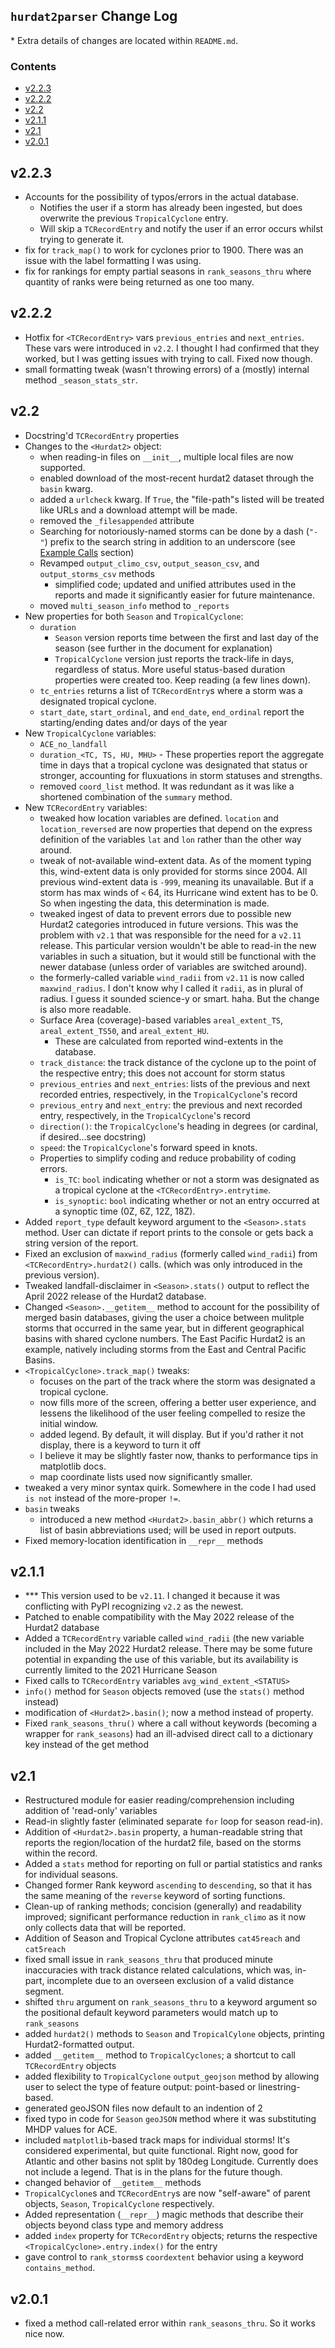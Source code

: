 ## `hurdat2parser` Change Log

\* Extra details of changes are located within `README.md`.

### Contents

- [v2.2.3](#v223)
- [v2.2.2](#v222)
- [v2.2](#v22)
- [v2.1.1](#v211)
- [v2.1](#v21)
- [v2.0.1](#v201)

## v2.2.3
- Accounts for the possibility of typos/errors in the actual database.
  - Notifies the user if a storm has already been ingested, but does overwrite the previous `TropicalCyclone` entry.
  - Will skip a `TCRecordEntry` and notify the user if an error occurs whilst trying to generate it.
- fix for `track_map()` to work for cyclones prior to 1900. There was an issue with the label formatting I was using.
- fix for rankings for empty partial seasons in `rank_seasons_thru` where quantity of ranks were being returned as one too many.

## v2.2.2
- Hotfix for `<TCRecordEntry>` vars `previous_entries` and `next_entries`. These vars were introduced in `v2.2`. I thought I had confirmed that they worked, but I was getting issues with trying to call. Fixed now though.
- small formatting tweak (wasn't throwing errors) of a (mostly) internal method `_season_stats_str`.

## v2.2
- Docstring'd `TCRecordEntry` properties
- Changes to the `<Hurdat2>` object:
  - when reading-in files on `__init__`, multiple local files are now supported.
  - enabled download of the most-recent hurdat2 dataset through the `basin` kwarg.
  - added a `urlcheck` kwarg. If `True`, the "file-path"s listed will be treated like URLs and a download attempt will be made.
  - removed the `_filesappended` attribute
  - Searching for notoriously-named storms can be done by a dash (`"-"`) prefix to the search string in addition to an underscore (see [Example Calls](#example-calls) section)
  - Revamped `output_climo_csv`, `output_season_csv`, and `output_storms_csv` methods
    - simplified code; updated and unified attributes used in the reports and made it significantly easier for future maintenance.
  - moved `multi_season_info` method to `_reports`
- New properties for both `Season` and `TropicalCyclone`:
  - `duration`
    - `Season` version reports time between the first and last day of the season (see further in the document for explanation)
	- `TropicalCyclone` version just reports the track-life in days, regardless of status. More useful status-based duration properties were created too. Keep reading (a few lines down).
  - `tc_entries` returns a list of `TCRecordEntry`s where a storm was a designated tropical cyclone.
  - `start_date`, `start_ordinal`, and `end_date`, `end_ordinal` report the starting/ending dates and/or days of the year
- New `TropicalCyclone` variables:
  - `ACE_no_landfall`
  - `duration_<TC, TS, HU, MHU>` - These properties report the aggregate time in days that a tropical cyclone was designated that status or stronger, accounting for fluxuations in storm statuses and strengths.
  - removed `coord_list` method. It was redundant as it was like a shortened combination of the `summary` method.
- New `TCRecordEntry` variables:
  - tweaked how location variables are defined. `location` and `location_reversed` are now properties that depend on the express definition of the variables `lat` and `lon` rather than the other way around.
  - tweak of not-available wind-extent data. As of the moment typing this, wind-extent data is only provided for storms since 2004. All previous wind-extent data is `-999`, meaning its unavailable. But if a storm has max winds of `<` 64, its Hurricane wind extent has to be 0. So when ingesting the data, this determination is made.
  - tweaked ingest of data to prevent errors due to possible new Hurdat2 categories introduced in future versions. This was the problem with `v2.1` that was responsible for the need for a `v2.11` release. This particular version wouldn't be able to read-in the new variables in such a situation, but it would still be functional with the newer database (unless order of variables are switched around).
  - the formerly-called variable `wind_radii` from `v2.11` is now called `maxwind_radius`. I don't know why I called it `radii`, as in plural of radius. I guess it sounded science-y or smart. haha. But the change is also more readable.
  - Surface Area (coverage)-based variables `areal_extent_TS`, `areal_extent_TS50`, and `areal_extent_HU`.
    - These are calculated from reported wind-extents in the database.
  - `track_distance`: the track distance of the cyclone up to the point of the respective entry; this does not account for storm status
  - `previous_entries` and `next_entries`: lists of the previous and next recorded entries, respectively, in the `TropicalCyclone`'s record
  - `previous_entry` and `next_entry`: the previous and next recorded entry, respectively, in the `TropicalCyclone`'s record
  - `direction()`: the `TropicalCyclone`'s heading in degrees (or cardinal, if desired...see docstring)
  - `speed`: the `TropicalCyclone`'s forward speed in knots.
  - Properties to simplify coding and reduce probability of coding errors.
    - `is_TC`: `bool` indicating whether or not a storm was designated as a tropical cyclone at the `<TCRecordEntry>.entrytime`.
    - `is_synoptic`: `bool` indicating whether or not an entry occurred at a synoptic time (0Z, 6Z, 12Z, 18Z).
- Added `report_type` default keyword argument to the `<Season>.stats` method. User can dictate if report prints to the console or gets back a string version of the report.
- Fixed an exclusion of `maxwind_radius` (formerly called `wind_radii`) from `<TCRecordEntry>.hurdat2()` calls. (which was only introduced in the previous version).
- Tweaked landfall-disclaimer in `<Season>.stats()` output to reflect the April 2022 release of the Hurdat2 database.
- Changed `<Season>.__getitem__` method to account for the possibility of merged basin databases, giving the user a choice between mulitple storms that occurred in the same year, but in different geographical basins with shared cyclone numbers. The East Pacific Hurdat2 is an example, natively including storms from the East and Central Pacific Basins.
- `<TropicalCyclone>.track_map()` tweaks:
  - focuses on the part of the track where the storm was designated a tropical cyclone.
  - now fills more of the screen, offering a better user experience, and lessens the likelihood of the user feeling compelled to resize the initial window.
  - added legend. By default, it will display. But if you'd rather it not display, there is a keyword to turn it off
  - I believe it may be slightly faster now, thanks to performance tips in matplotlib docs.
  - map coordinate lists used now significantly smaller.
- tweaked a very minor syntax quirk. Somewhere in the code I had used `is not` instead of the more-proper `!=`.
- `basin` tweaks
  - introduced a new method `<Hurdat2>.basin_abbr()` which returns a list of basin abbreviations used; will be used in report outputs.
- Fixed memory-location identification in `__repr__` methods

## v2.1.1
- \*\*\* This version used to be `v2.11`. I changed it because it was conflicting with PyPI recognizing `v2.2` as the newest.
- Patched to enable compatibility with the May 2022 release of the Hurdat2 database
- Added a `TCRecordEntry` variable called `wind_radii` (the new variable included in the May 2022 Hurdat2 release. There may be some future potential in expanding the use of this variable, but its availability is currently limited to the 2021 Hurricane Season
- Fixed calls to `TCRecordEntry` variables `avg_wind_extent_<STATUS>`
- `info()` method for `Season` objects removed (use the `stats()` method instead)
- modification of `<Hurdat2>.basin()`; now a method instead of property.
- Fixed `rank_seasons_thru()` where a call without keywords (becoming a wrapper for `rank_seasons`) had an ill-advised direct call to a dictionary key instead of the get method

## v2.1
- Restructured module for easier reading/comprehension including addition of 'read-only' variables
- Read-in slightly faster (eliminated separate `for` loop for season read-in).
- Addition of `<Hurdat2>.basin` property, a human-readable string that reports the region/location of the hurdat2 file, based on the storms within the record.
- Added a `stats` method for reporting on full or partial statistics and ranks for individual seasons.
- Changed former Rank keyword `ascending` to `descending`, so that it has the same meaning of the `reverse` keyword of sorting functions.
- Clean-up of ranking methods; concision (generally) and readability improved; significant performance reduction in `rank_climo` as it now only collects data that will be reported.
- Addition of Season and Tropical Cyclone attributes `cat45reach` and `cat5reach`
- fixed small issue in `rank_seasons_thru` that produced minute inaccuracies with track distance related calculations, which was, in-part, incomplete due to an overseen exclusion of a valid distance segment.
- shifted `thru` argument on `rank_seasons_thru` to a keyword argument so the positional default keyword parameters would match up to `rank_seasons`
- added `hurdat2()` methods to `Season` and `TropicalCylone` objects, printing Hurdat2-formatted output.
- added `__getitem__` method to `TropicalCyclones`; a shortcut to call `TCRecordEntry` objects
- added flexibility to `TropicalCyclone` `output_geojson` method by allowing user to select the type of feature output: point-based or linestring-based.
- generated geoJSON files now default to an indention of 2
- fixed typo in code for `Season` `geoJSON` method where it was substituting MHDP values for ACE.
- included `matplotlib`-based track maps for individual storms! It's considered experimental, but quite functional. Right now, good for Atlantic and other basins not split by 180deg Longitude. Currently does not include a legend. That is in the plans for the future though.
- changed behavior of `__getitem__` methods
- `TropicalCyclone`s and `TCRecordEntry`s are now "self-aware" of parent objects, `Season`, `TropicalCyclone` respectively.
- Added representation (`__repr__`) magic methods that describe their objects beyond class type and memory address
- added `index` property for `TCRecordEntry` objects; returns the respective `<TropicalCyclone>.entry.index()` for the entry
- gave control to `rank_storms`s `coordextent` behavior using a keyword `contains_method`.

## v2.0.1
- fixed a method call-related error within `rank_seasons_thru`. So it works nice now.